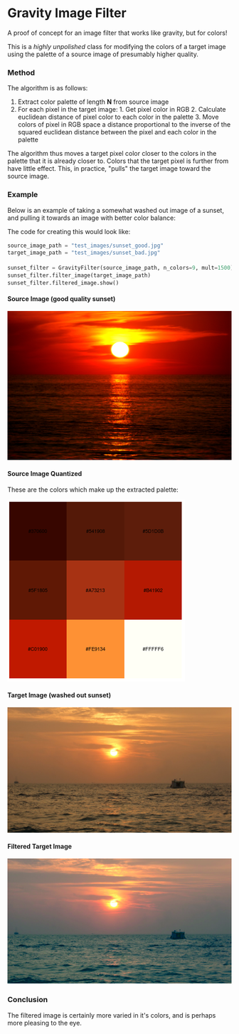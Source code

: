 # Gravity Image Filter

A proof of concept for an image filter that works like gravity, but for colors!

This is a *highly unpolished* class for modifying the colors of a target image using the palette of a source image of presumably higher quality.


### Method

The algorithm is as follows:

  1. Extract color palette of length **N** from source image
  2. For each pixel in the target image:
    1. Get pixel color in RGB
    2. Calculate euclidean distance of pixel color to each color in the palette
    3. Move colors of pixel in RGB space a distance proportional to the inverse of the squared euclidean distance between the pixel and each color in the palette

The algorithm thus moves a target pixel color closer to the colors in the palette that it is already closer to. Colors that the target pixel is further from have little effect. This, in practice, "pulls" the target image toward the source image.

### Example

Below is an example of taking a somewhat washed out image of a sunset, and pulling it towards an image with better color balance:

The code for creating this would look like:

``` python
source_image_path = "test_images/sunset_good.jpg"
target_image_path = "test_images/sunset_bad.jpg"

sunset_filter = GravityFilter(source_image_path, n_colors=9, mult=1500)
sunset_filter.filter_image(target_image_path)
sunset_filter.filtered_image.show()
```

#### Source Image (good quality sunset)

<img src="https://raw.githubusercontent.com/joelcarlson/GravityImageFilter/master/output/source.png" />


#### Source Image Quantized

These are the colors which make up the extracted palette:

<img src="https://raw.githubusercontent.com/joelcarlson/GravityImageFilter/master/output/quantized.png" />


#### Target Image (washed out sunset)

<img src="https://raw.githubusercontent.com/joelcarlson/GravityImageFilter/master/output/target.png" />

#### Filtered Target Image

<img src="https://raw.githubusercontent.com/joelcarlson/GravityImageFilter/master/output/target_filtered.png" />

### Conclusion

The filtered image is certainly more varied in it's colors, and is perhaps more pleasing to the eye. 

